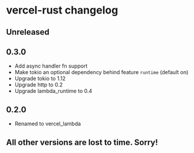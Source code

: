 # vercel-rust changelog

## Unreleased

## 0.3.0

- Add async handler fn support
- Make tokio an optional dependency behind feature `runtime` (default on)
- Upgrade tokio to 1.12
- Upgrade http to 0.2
- Upgrade lambda_runtime to 0.4

## 0.2.0

- Renamed to vercel_lambda

## All other versions are lost to time. Sorry!
